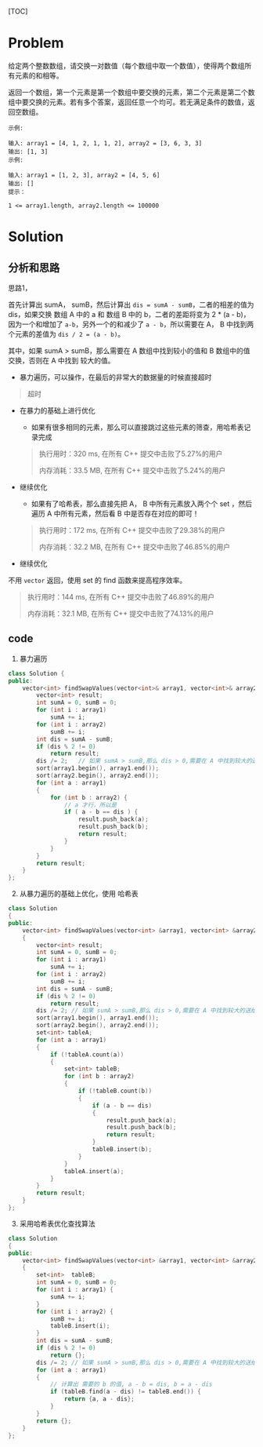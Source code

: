 [TOC]

# Problem

给定两个整数数组，请交换一对数值（每个数组中取一个数值），使得两个数组所有元素的和相等。

返回一个数组，第一个元素是第一个数组中要交换的元素，第二个元素是第二个数组中要交换的元素。若有多个答案，返回任意一个均可。若无满足条件的数值，返回空数组。

```
示例:

输入: array1 = [4, 1, 2, 1, 1, 2], array2 = [3, 6, 3, 3]
输出: [1, 3]
示例:

输入: array1 = [1, 2, 3], array2 = [4, 5, 6]
输出: []
提示：

1 <= array1.length, array2.length <= 100000
```



# Solution

## 分析和思路

思路1，

首先计算出 sumA， sumB，然后计算出 `dis = sumA - sumB`，二者的相差的值为 dis，如果交换 数组 A 中的 a 和 数组 B 中的 b，二者的差距将变为 2 * (a - b)，因为一个和增加了 `a-b`，另外一个的和减少了 `a - b`，所以需要在 A， B 中找到两个元素的差值为 `dis / 2 = (a - b)`。

其中，如果 sumA > sumB，那么需要在 A 数组中找到较小的值和 B 数组中的值交换，否则在 A 中找到 较大的值。

* 暴力遍历，可以操作，在最后的非常大的数据量的时候直接超时

> 超时

* 在暴力的基础上进行优化

  * 如果有很多相同的元素，那么可以直接跳过这些元素的筛查，用哈希表记录完成

  > 执行用时：320 ms, 在所有 C++ 提交中击败了5.27%的用户
  >
  > 内存消耗：33.5 MB, 在所有 C++ 提交中击败了5.24%的用户

* 继续优化

  * 如果有了哈希表，那么直接先把 A， B 中所有元素放入两个个 set ，然后遍历 A 中所有元素，然后看 B 中是否存在对应的即可！

  > 执行用时：172 ms, 在所有 C++ 提交中击败了29.38%的用户
  >
  > 内存消耗：32.2 MB, 在所有 C++ 提交中击败了46.85%的用户

* 继续优化

不用 `vector` 返回，使用 set 的 find 函数来提高程序效率。

> 执行用时：144 ms, 在所有 C++ 提交中击败了46.89%的用户
>
> 内存消耗：32.1 MB, 在所有 C++ 提交中击败了74.13%的用户



## code

1. 暴力遍历

```c++
class Solution {
public:
    vector<int> findSwapValues(vector<int>& array1, vector<int>& array2) {
        vector<int> result;
        int sumA = 0, sumB = 0;
        for (int i : array1) 
            sumA += i;
        for (int i : array2) 
            sumB += i;
        int dis = sumA - sumB;
        if (dis % 2 != 0)
            return result;
        dis /= 2;   // 如果 sumA > sumB,那么 dis > 0,需要在 A 中找到较大的送给 B
        sort(array1.begin(), array1.end());
        sort(array2.begin(), array2.end());
        for (int a : array1)
        {
            for (int b : array2) {
                // a 才行，所以是 
                if ( a - b == dis ) {
                    result.push_back(a);
                    result.push_back(b);
                    return result;
                }
            }
        }
        return result;
    }
};
```

2. 从暴力遍历的基础上优化，使用 哈希表

```c++
class Solution
{
public:
    vector<int> findSwapValues(vector<int> &array1, vector<int> &array2)
    {
        vector<int> result;
        int sumA = 0, sumB = 0;
        for (int i : array1)
            sumA += i;
        for (int i : array2)
            sumB += i;
        int dis = sumA - sumB;
        if (dis % 2 != 0)
            return result;
        dis /= 2; // 如果 sumA > sumB,那么 dis > 0,需要在 A 中找到较大的送给 B
        sort(array1.begin(), array1.end());
        sort(array2.begin(), array2.end());
        set<int> tableA;
        for (int a : array1)
        {
            if (!tableA.count(a))
            {
                set<int> tableB;
                for (int b : array2)
                {
                    if (!tableB.count(b))
                    {
                        if (a - b == dis)
                        {
                            result.push_back(a);
                            result.push_back(b);
                            return result;
                        }
                        tableB.insert(b);
                    }
                }
                tableA.insert(a);
            }
        }
        return result;
    }
};
```

3. 采用哈希表优化查找算法

```c++
class Solution
{
public:
    vector<int> findSwapValues(vector<int> &array1, vector<int> &array2)
    {
        set<int>  tableB;
        int sumA = 0, sumB = 0;
        for (int i : array1) {
            sumA += i;
        }
        for (int i : array2) {
            sumB += i;
            tableB.insert(i);
        }  
        int dis = sumA - sumB;
        if (dis % 2 != 0)
            return {};
        dis /= 2; // 如果 sumA > sumB,那么 dis > 0,需要在 A 中找到较大的送给 B
        for (int a : array1)
        {
            // 计算出 需要的 b 的值, a - b = dis, b = a - dis
            if (tableB.find(a - dis) != tableB.end()) {
                return {a, a - dis};
            }
        }
        return {};
    }
};
```

